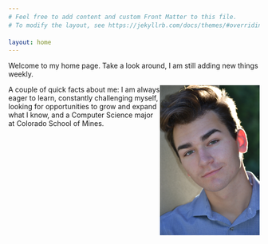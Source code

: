 ```yaml
---
# Feel free to add content and custom Front Matter to this file.
# To modify the layout, see https://jekyllrb.com/docs/themes/#overriding-theme-defaults

layout: home
---
```


Welcome to my home page. Take a look around, I am still adding new things weekly.

<img style="float: right" width="200" src="Headshot.jpeg" >

A couple of quick facts about me: 
	I am always eager to learn, constantly challenging myself,
	looking for opportunities to grow and expand what I know, 
	and a Computer Science major at Colorado School of Mines.
	
